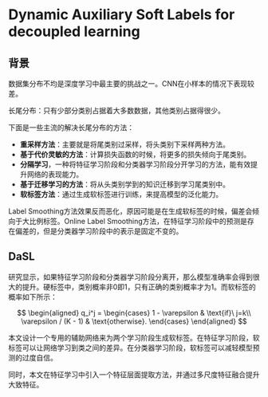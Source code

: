 # Dynamic Auxiliary Soft Labels for decoupled learning

## 背景

数据集分布不均是深度学习中最主要的挑战之一。CNN在小样本的情况下表现较差。

长尾分布：只有少部分类别占据着大多数数据，其他类别占据得很少。

下面是一些主流的解决长尾分布的方法：

- **重采样方法**：主要就是将尾类别过采样，将头类别下采样两种方法。
- **基于代价灵敏的方法**：计算损失函数的时候，将更多的损失倾向于尾类别。
- **分隔学习**，一种将特征学习阶段和分类器学习阶段分开学习的方法，能有效提升网络的表现能力。
- **基于迁移学习的方法**：将从头类别学到的知识迁移到学习尾类别中。
- **软标签方法**：通过生成软标签进行训练，来提高模型的泛化能力。

Label Smoothing方法效果反而恶化，原因可能是在生成软标签的时候，偏差会倾向于大比例标签。Online Label Smoothing方法，在特征学习阶段中的预测是存在偏差的，但是分类器学习阶段中的表示是固定不变的。

## DaSL

研究显示，如果特征学习阶段和分类器学习阶段分离开，那么模型准确率会得到很大的提升。硬标签中，类别概率非0即1，只有正确的类别概率才为1。而软标签的概率如下所示：

$$
\begin{aligned}
q_i^j = \begin{cases}
1 - \varepsilon & \text{if}\ j=k\\
\varepsilon / (K - 1) & \text{otherwise}.
\end{cases}
\end{aligned}
$$

本文设计一个专用的辅助网络来为两个学习阶段生成软标签。在特征学习阶段，软标签可以让网络学习到类之间的差异。在分类器学习阶段，软标签可以减轻模型预测的过度自信。

同时，本文在特征学习中引入一个特征层面提取方法，并通过多尺度特征融合提升大致特征。
